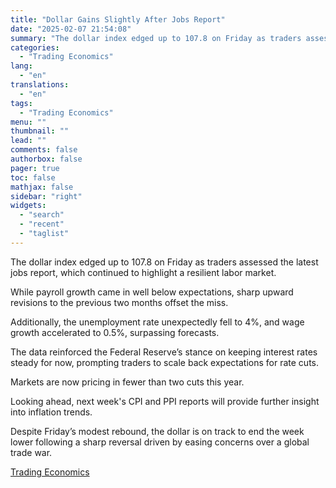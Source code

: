 ```yaml
---
title: "Dollar Gains Slightly After Jobs Report"
date: "2025-02-07 21:54:08"
summary: "The dollar index edged up to 107.8 on Friday as traders assessed the latest jobs report, which continued to highlight a resilient labor market.While payroll growth came in well below expectations, sharp upward revisions to the previous two months offset the miss.Additionally, the unemployment rate unexpectedly fell to 4%, and..."
categories:
  - "Trading Economics"
lang:
  - "en"
translations:
  - "en"
tags:
  - "Trading Economics"
menu: ""
thumbnail: ""
lead: ""
comments: false
authorbox: false
pager: true
toc: false
mathjax: false
sidebar: "right"
widgets:
  - "search"
  - "recent"
  - "taglist"
---
```


The dollar index edged up to 107.8 on Friday as traders assessed the latest jobs report, which continued to highlight a resilient labor market.

While payroll growth came in well below expectations, sharp upward revisions to the previous two months offset the miss.

Additionally, the unemployment rate unexpectedly fell to 4%, and wage growth accelerated to 0.5%, surpassing forecasts.

The data reinforced the Federal Reserve’s stance on keeping interest rates steady for now, prompting traders to scale back expectations for rate cuts.

Markets are now pricing in fewer than two cuts this year.

Looking ahead, next week's CPI and PPI reports will provide further insight into inflation trends.

Despite Friday’s modest rebound, the dollar is on track to end the week lower following a sharp reversal driven by easing concerns over a global trade war.

[Trading Economics](https://www.tradingview.com/news/te_news:447149:0-dollar-gains-slightly-after-jobs-report/)

